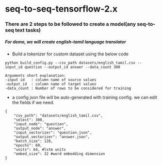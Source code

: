 # seq-to-seq-tensorflow-2.x





### There are 2 steps to be followed to create a model(any seq-to-seq text tasks)

##### For demo, we will create english-tamil language translator

* Build a tokenizer for custom dataset using the below code
```
python build_config.py --csv_path datasets/english_tamil.csv --input_id question --output_id answer --data_count 300

Arguments short explanation:
-input id   : column name of source values
-output_id  : column name of target values
-data_count : Number of rows to be considered for training

```
* a config json file will be auto-generated with training config. we can edit the fields if we need.
```
{
    "csv_path": "datasets/english_tamil.csv",
    "select": 300,
    "input_node": "question",
    "output_node": "answer",
    "input_vectorizer": "question.json",
    "output_vectorizer": "answer.json",
    "batch_size": 128,
    "epochs": 60, 
    "units": 64, #lstm units
    "embed_size": 32 #word embedding dimension
}
```
